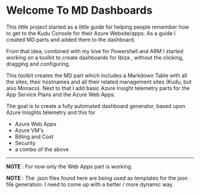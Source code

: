 <H1>Welcome To MD Dashboards</H1>
This little project started as a little guide for helping people remember how to get to the Kudu Console for their Azure Website/apps. As a guide I created MD parts and added them to the dashboard. 

From that idea, combined with my love for Powershell and ARM I started working on a toolkit to create dashboards for Ibiza , without the clicking, dragging and configuring. 

This toolkit creates the MD part which includes a Markdown Table with all the sites, their hostnames and all their related management sites (Kudu, but also Monaco). Next to that I add basic Azure Insight telemetry parts for the App Service Plans and the Azure Web Apps. 

The goal is to create a fully automated dashboard generator, based upon Azure Inisghts telemetry and this for 

* Azure Web Apps
* Azure VM's
* Billing and Cost
* Security
* a combo of the above 

-----
**NOTE** : For now only the Web Apps part is working.

**NOTE** : The .json files found here are being used as templates for the json file generation. I need to come up with a better / more dynamic way.
